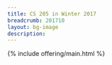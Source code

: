 ```yaml
---
title: CS 205 in Winter 2017
breadcrumb: 201710
layout: bg-image
description:
---
```

{% include offering/main.html %}
